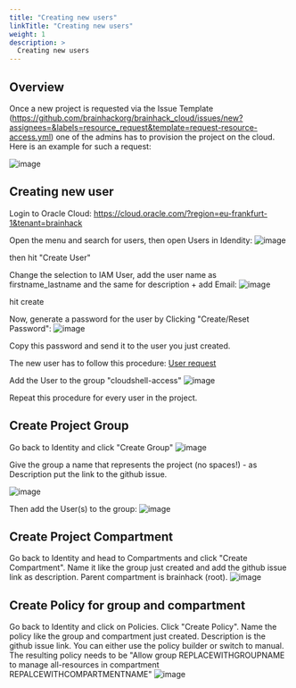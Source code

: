 ```yaml
---
title: "Creating new users"
linkTitle: "Creating new users"
weight: 1
description: >
  Creating new users
---
```


## Overview

Once a new project is requested via the Issue Template (https://github.com/brainhackorg/brainhack_cloud/issues/new?assignees=&labels=resource_request&template=request-resource-access.yml) one of the admins has to provision the project on the cloud. Here is an example for such a request:

![image](https://user-images.githubusercontent.com/4021595/157339176-d222994f-7d25-484c-99bb-67b354ab1e5a.png)

## Creating new user
Login to Oracle Cloud: https://cloud.oracle.com/?region=eu-frankfurt-1&tenant=brainhack

Open the menu and search for users, then open Users in Idendity:
![image](https://user-images.githubusercontent.com/4021595/157339416-1c6f3dcd-3d78-4613-81f1-a955badc3d28.png)

then hit "Create User"

Change the selection to IAM User, add the user name as firstname_lastname and the same for description + add Email:
![image](https://user-images.githubusercontent.com/4021595/157339931-96380614-7e14-434d-a9d6-9821c7aa2463.png)

hit create

Now, generate a password for the user by Clicking "Create/Reset Password":
![image](https://user-images.githubusercontent.com/4021595/157340057-14baf64d-4737-4dae-ad6a-c31694eac9ab.png)

Copy this password and send it to the user you just created.

The new user has to follow this procedure: [User request](/docs/request)

Add the User to the group "cloudshell-access"
![image](https://user-images.githubusercontent.com/4021595/157342248-9a63cdf0-c630-42b9-9222-c45e54916a38.png)


Repeat this procedure for every user in the project.

## Create Project Group
Go back to Identity and click "Create Group"
![image](https://user-images.githubusercontent.com/4021595/157341864-5582074f-fa90-48f2-a2a5-deebb1a241dc.png)

Give the group a name that represents the project (no spaces!) - as Description put the link to the github issue.

![image](https://user-images.githubusercontent.com/4021595/157342047-92280e16-9518-4d04-a3be-796073d16c01.png)

Then add the User(s) to the group:
![image](https://user-images.githubusercontent.com/4021595/157342170-192e1e82-c1f7-46ed-a0f9-ec59bbe8de8e.png)


## Create Project Compartment
Go back to Identity and head to Compartments and click "Create Compartment". Name it like the group just created and add the github issue link as description. Parent compartment is brainhack (root).
![image](https://user-images.githubusercontent.com/4021595/157342561-71a6ba34-7dd8-4d81-a382-621d0c4e10fa.png)


## Create Policy for group and compartment
Go back to Identity and click on Policies. Click "Create Policy". Name the policy like the group and compartment just created. Description is the github issue link. You can either use the policy builder or switch to manual. The resulting policy needs to be "Allow group REPLACEWITHGROUPNAME to manage all-resources in compartment REPALCEWITHCOMPARTMENTNAME"
![image](https://user-images.githubusercontent.com/4021595/157343055-f726641a-ae85-4eab-9cff-5b1f08a70db3.png)


